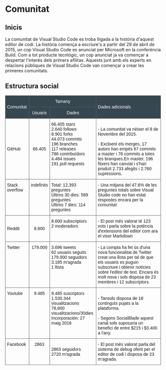 <!-- TITLE: Comunitat -->
<!-- SUBTITLE: Comunitat -->

# Comunitat

## Inicis

La comunitat de Visual Studio Code es troba lligada a la història d'aquest editor de codi. La història comença a escriure's a partir del 29 de abril de 2015, un cop Visual Studio Code es anunciat per Microsoft en la conferència Build. Com a tot producte tecnlògic, un cop anunciat ja va començar a despertar l'interès dels primers afilitas. Aquests junt amb els experts en relacions públiques de Visual Studio Code van començar a crear les primeres comunitats.

## Estructura social 

<table style="margin:auto;border-collapse:collapse;border-spacing:0" class="tg"><tr><th style="font-family:Arial, sans-serif;font-size:14px;font-weight:normal;padding:10px 5px;border-style:solid;border-width:1px;overflow:hidden;word-break:normal;border-color:#536067;background-color:#37474f;color:#ffffff;text-align:left" rowspan="2">Comunitat</th><th style="font-family:Arial, sans-serif;font-size:14px;font-weight:normal;padding:10px 5px;border-style:solid;border-width:1px;overflow:hidden;word-break:normal;border-color:#536067;background-color:#37474f;color:#ffffff;text-align:center" colspan="2">Tamany</th><th style="font-family:Arial, sans-serif;font-size:14px;font-weight:normal;padding:10px 5px;border-style:solid;border-width:1px;overflow:hidden;word-break:normal;border-color:#536067;background-color:#37474f;color:#ffffff;text-align:left" rowspan="2">Dades adicionals<br></th></tr><tr><td style="font-family:Arial, sans-serif;font-size:14px;padding:10px 5px;border-style:solid;border-width:1px;overflow:hidden;word-break:normal;border-color:#536067;background-color:#37474f;color:#ffffff;text-align:center;vertical-align:top">Usuaris</td><td style="font-family:Arial, sans-serif;font-size:14px;padding:10px 5px;border-style:solid;border-width:1px;overflow:hidden;word-break:normal;border-color:#536067;background-color:#37474f;color:#ffffff;text-align:center;vertical-align:top">Dades</td></tr><tr><td style="font-family:Arial, sans-serif;font-size:14px;padding:10px 5px;border-style:solid;border-width:1px;overflow:hidden;word-break:normal;border-color:#536067;text-align:left">GitHub</td><td style="font-family:Arial, sans-serif;font-size:14px;padding:10px 5px;border-style:solid;border-width:1px;overflow:hidden;word-break:normal;border-color:#536067;text-align:center">66.405</td><td style="font-family:Arial, sans-serif;font-size:14px;padding:10px 5px;border-style:solid;border-width:1px;overflow:hidden;word-break:normal;border-color:#536067;text-align:left;vertical-align:top">66.405 stars<br>2.640 follows<br>8.901 forks<br>44.073 commits<br>196 branches<br>117 releases<br>786 contribuïdors<br>4.484 issues<br>191 pull requests<br></td><td style="font-family:Arial, sans-serif;font-size:14px;padding:10px 5px;border-style:solid;border-width:1px;overflow:hidden;word-break:normal;border-color:#536067;text-align:left"><br>- La comunitat va nèixer el 8 de Novembre del 2015.<br><br>- Excloent els merges, 17 autors han empès 67 commits a master i 76 commits a totes les branques.En master, 196 fitxers han canviat i s'han produït 2.733 afegits i 2.760 supressions.</td></tr><tr><td style="font-family:Arial, sans-serif;font-size:14px;padding:10px 5px;border-style:solid;border-width:1px;overflow:hidden;word-break:normal;border-color:#536067;text-align:left;vertical-align:top">Stack overflow</td><td style="font-family:Arial, sans-serif;font-size:14px;padding:10px 5px;border-style:solid;border-width:1px;overflow:hidden;word-break:normal;border-color:#536067;text-align:center;vertical-align:top">indefinits<br></td><td style="font-family:Arial, sans-serif;font-size:14px;padding:10px 5px;border-style:solid;border-width:1px;overflow:hidden;word-break:normal;border-color:#536067;text-align:left;vertical-align:top">Total: 12,393 preguntes<br>Últims 30 dies: 589 preguntes<br>Últims 7 dies: 114 preguntes<br></td><td style="font-family:Arial, sans-serif;font-size:14px;padding:10px 5px;border-style:solid;border-width:1px;overflow:hidden;word-break:normal;border-color:#536067;text-align:left;vertical-align:top">- Una mitjana del 47.6% de les preguntes totals sobre Visual Studio code no han estat respostes encara per la comunitat </td></tr><tr><td style="font-family:Arial, sans-serif;font-size:14px;padding:10px 5px;border-style:solid;border-width:1px;overflow:hidden;word-break:normal;border-color:#536067;text-align:left">Reddit</td><td style="font-family:Arial, sans-serif;font-size:14px;padding:10px 5px;border-style:solid;border-width:1px;overflow:hidden;word-break:normal;border-color:#536067;text-align:center">8.600</td><td style="font-family:Arial, sans-serif;font-size:14px;padding:10px 5px;border-style:solid;border-width:1px;overflow:hidden;word-break:normal;border-color:#536067;text-align:left;vertical-align:top">8.600 subscriptors<br>2 moderadors<br></td><td style="font-family:Arial, sans-serif;font-size:14px;padding:10px 5px;border-style:solid;border-width:1px;overflow:hidden;word-break:normal;border-color:#536067;text-align:left">- El post més valorat té 123 vots i parla sobre la potència d'extensions del editor com ara el visor Markdown</td></tr><tr><td style="font-family:Arial, sans-serif;font-size:14px;padding:10px 5px;border-style:solid;border-width:1px;overflow:hidden;word-break:normal;border-color:#536067;text-align:left;vertical-align:top">Twitter</td><td style="font-family:Arial, sans-serif;font-size:14px;padding:10px 5px;border-style:solid;border-width:1px;overflow:hidden;word-break:normal;border-color:#536067;text-align:center;vertical-align:top">179.000</td><td style="font-family:Arial, sans-serif;font-size:14px;padding:10px 5px;border-style:solid;border-width:1px;overflow:hidden;word-break:normal;border-color:#536067;text-align:left;vertical-align:top">3.696 tweets<br>62 usuaris seguits<br>179.000 seguidors<br>3.185 m'agrada<br>1 llista<br></td><td style="font-family:Arial, sans-serif;font-size:14px;padding:10px 5px;border-style:solid;border-width:1px;overflow:hidden;word-break:normal;border-color:#536067;text-align:left;vertical-align:top">- La compta ha fet ús d'una nova funcionalitat de Twitter creat una llista per tal de que els usuaris es puguin subscriure i obtenir notícies sobre l'editor de text. Encara és molt nova i sols disposa de 23 membres i 12 subscriptors.</td></tr><tr><td style="font-family:Arial, sans-serif;font-size:14px;padding:10px 5px;border-style:solid;border-width:1px;overflow:hidden;word-break:normal;border-color:#536067;text-align:left;vertical-align:top">Youtube</td><td style="font-family:Arial, sans-serif;font-size:14px;padding:10px 5px;border-style:solid;border-width:1px;overflow:hidden;word-break:normal;border-color:#536067;text-align:center;vertical-align:top">9.485</td><td style="font-family:Arial, sans-serif;font-size:14px;padding:10px 5px;border-style:solid;border-width:1px;overflow:hidden;word-break:normal;border-color:#536067;text-align:left;vertical-align:top">9.485 suscriptors<br>1.530.344 visualitzacions<br>78,600 visualitzacions/30dies<br>Incorporación: 27 maig 2016<br></td><td style="font-family:Arial, sans-serif;font-size:14px;padding:10px 5px;border-style:solid;border-width:1px;overflow:hidden;word-break:normal;border-color:#536067;text-align:left;vertical-align:top"><br>- Tansols disposa de 18 continguts pujats a la plataforma.<br><br>- Segons SocialBlade aquest canal sols suposaria un benefici de entre $215 i $3.400 a l'any.<br></td></tr><tr><td style="font-family:Arial, sans-serif;font-size:14px;padding:10px 5px;border-style:solid;border-width:1px;overflow:hidden;word-break:normal;border-color:#536067;text-align:left;vertical-align:top">Facebook</td><td style="font-family:Arial, sans-serif;font-size:14px;padding:10px 5px;border-style:solid;border-width:1px;overflow:hidden;word-break:normal;border-color:#536067;text-align:center;vertical-align:top">2863</td><td style="font-family:Arial, sans-serif;font-size:14px;padding:10px 5px;border-style:solid;border-width:1px;overflow:hidden;word-break:normal;border-color:#536067;text-align:left;vertical-align:top"><br>2863 seguidors<br>2720 m'agrada<br></td><td style="font-family:Arial, sans-serif;font-size:14px;padding:10px 5px;border-style:solid;border-width:1px;overflow:hidden;word-break:normal;border-color:#536067;text-align:left;vertical-align:top">- El post més valorat parla del sistema de debug oferit per el editor de codi i disposa de 23 m'agrada.</td></tr></table>